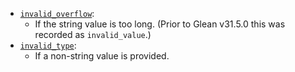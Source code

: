 * [`invalid_overflow`](../../user/metrics/error-reporting.md):
  * If the string value is too long. (Prior to Glean v31.5.0 this was recorded as `invalid_value`.)
* [`invalid_type`](../../user/metrics/error-reporting.md):
  * If a non-string value is provided.
